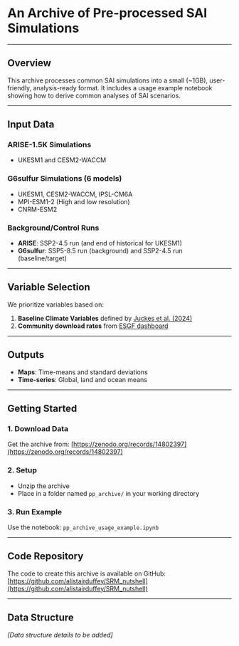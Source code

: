 # An Archive of Pre-processed SAI Simulations

---

## Overview

This archive processes common SAI simulations into a small (~1GB), user-friendly, analysis-ready format. It includes a usage example notebook showing how to derive common analyses of SAI scenarios.

---

## Input Data

### **ARISE-1.5K Simulations**

- UKESM1 and CESM2-WACCM

### **G6sulfur Simulations** (6 models)

- UKESM1, CESM2-WACCM, IPSL-CM6A
- MPI-ESM1-2 (High and low resolution)
- CNRM-ESM2

### **Background/Control Runs**

- **ARISE**: SSP2-4.5 run (and end of historical for UKESM1)
- **G6sulfur**: SSP5-8.5 run (background) and SSP2-4.5 run (baseline/target)

---

## Variable Selection

We prioritize variables based on:

1. **Baseline Climate Variables** defined by [Juckes et al. (2024)](https://egusphere.copernicus.org/preprints/2024/egusphere-2024-2363/)
2. **Community download rates** from [ESGF dashboard](http://esgf-ui.cmcc.it/esgf-dashboard-ui/cmip6.html)

---

## Outputs

- **Maps**: Time-means and standard deviations
- **Time-series**: Global, land and ocean means

---

## Getting Started

### **1. Download Data**

Get the archive from: [https://zenodo.org/records/14802397](https://zenodo.org/records/14802397)

### **2. Setup**

- Unzip the archive
- Place in a folder named `pp_archive/` in your working directory

### **3. Run Example**

Use the notebook: `pp_archive_usage_example.ipynb`

---

## Code Repository

The code to create this archive is available on GitHub: [https://github.com/alistairduffey/SRM_nutshell](https://github.com/alistairduffey/SRM_nutshell)

---

## Data Structure

_[Data structure details to be added]_

